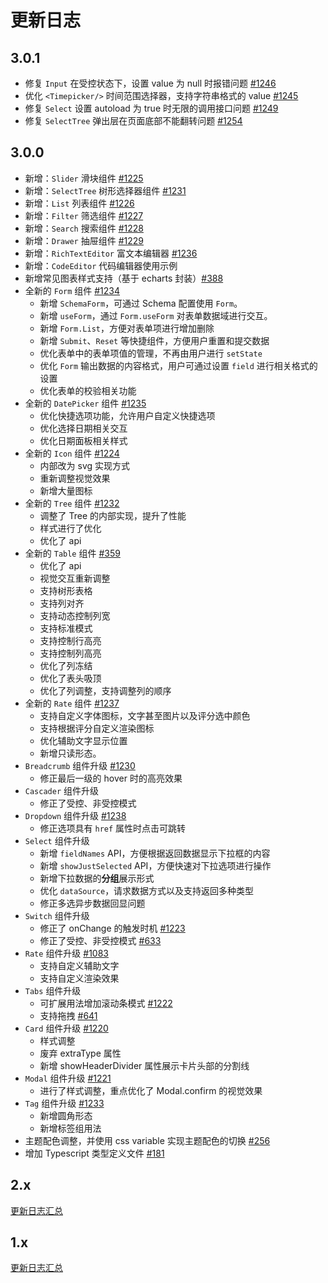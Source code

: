 # 更新日志

## 3.0.1

- 修复 `Input` 在受控状态下，设置 value 为 null 时报错问题 [#1246](https://github.com/XiaoMi/hiui/issues/1246)
- 优化 `<Timepicker/>` 时间范围选择器，支持字符串格式的 value [#1245](https://github.com/XiaoMi/hiui/issues/1245)
- 修复 `Select` 设置 autoload 为 true 时无限的调用接口问题 [#1249](https://github.com/XiaoMi/hiui/issues/1249)
- 修复 `SelectTree` 弹出层在页面底部不能翻转问题 [#1254](https://github.com/XiaoMi/hiui/issues/1254)

## 3.0.0

- 新增：`Slider` 滑块组件 [#1225](https://github.com/XiaoMi/hiui/issues/1225)
- 新增：`SelectTree` 树形选择器组件 [#1231](https://github.com/XiaoMi/hiui/issues/1231)
- 新增：`List` 列表组件 [#1226](https://github.com/XiaoMi/hiui/issues/1226)
- 新增：`Filter` 筛选组件 [#1227](https://github.com/XiaoMi/hiui/issues/1227)
- 新增：`Search` 搜索组件 [#1228](https://github.com/XiaoMi/hiui/issues/1228)
- 新增：`Drawer` 抽屉组件 [#1229](https://github.com/XiaoMi/hiui/issues/1229)
- 新增：`RichTextEditor` 富文本编辑器 [#1236](https://github.com/XiaoMi/hiui/issues/1236)
- 新增：`CodeEditor` 代码编辑器使用示例
- 新增常见图表样式支持（基于 echarts 封装）[#388](https://github.com/XiaoMi/hiui/issues/388)
- 全新的 `Form` 组件 [#1234](https://github.com/XiaoMi/hiui/issues/1234)
  - 新增 `SchemaForm`，可通过 Schema 配置使用 `Form`。
  - 新增 `useForm`，通过 `Form.useForm` 对表单数据域进行交互。
  - 新增 `Form.List`，方便对表单项进行增加删除
  - 新增 `Submit`、`Reset` 等快捷组件，方便用户重置和提交数据
  - 优化表单中的表单项值的管理，不再由用户进行 `setState`
  - 优化 `Form` 输出数据的内容格式，用户可通过设置 `field` 进行相关格式的设置
  - 优化表单的校验相关功能
- 全新的 `DatePicker` 组件 [#1235](https://github.com/XiaoMi/hiui/issues/1234)
  - 优化快捷选项功能，允许用户自定义快捷选项
  - 优化选择日期相关交互
  - 优化日期面板相关样式
- 全新的 `Icon` 组件 [#1224](https://github.com/XiaoMi/hiui/issues/1224)
  - 内部改为 svg 实现方式
  - 重新调整视觉效果
  - 新增大量图标
- 全新的 `Tree` 组件 [#1232](https://github.com/XiaoMi/hiui/issues/1232)
  - 调整了 Tree 的内部实现，提升了性能
  - 样式进行了优化
  - 优化了 api
- 全新的 `Table` 组件 [#359](https://github.com/XiaoMi/hiui/issues/359)
  - 优化了 api
  - 视觉交互重新调整
  - 支持树形表格
  - 支持列对齐
  - 支持动态控制列宽
  - 支持标准模式
  - 支持控制行高亮
  - 支持控制列高亮
  - 优化了列冻结
  - 优化了表头吸顶
  - 优化了列调整，支持调整列的顺序
- 全新的 `Rate` 组件 [#1237](https://github.com/XiaoMi/hiui/issues/1237)
  - 支持自定义字体图标，文字甚至图片以及评分选中颜色
  - 支持根据评分自定义渲染图标
  - 优化辅助文字显示位置
  - 新增只读形态。
- `Breadcrumb` 组件升级 [#1230](https://github.com/XiaoMi/hiui/issues/1230)
  - 修正最后一级的 hover 时的高亮效果
- `Cascader` 组件升级
  - 修正了受控、非受控模式
- `Dropdown` 组件升级 [#1238](https://github.com/XiaoMi/hiui/issues/1238)
  - 修正选项具有 `href` 属性时点击可跳转
- `Select` 组件升级
  - 新增 `fieldNames` API，方便根据返回数据显示下拉框的内容
  - 新增 `showJustSelected` API，方便快速对下拉选项进行操作
  - 新增下拉数据的**分组**展示形式
  - 优化 `dataSource`，请求数据方式以及支持返回多种类型
  - 修正多选异步数据回显问题
- `Switch` 组件升级
  - 修正了 onChange 的触发时机 [#1223](https://github.com/XiaoMi/hiui/issues/1223)
  - 修正了受控、非受控模式 [#633](https://github.com/XiaoMi/hiui/issues/633)
- `Rate` 组件升级 [#1083](https://github.com/XiaoMi/hiui/issues/1083)
  - 支持自定义辅助文字
  - 支持自定义渲染效果
- `Tabs` 组件升级
  - 可扩展用法增加滚动条模式 [#1222](https://github.com/XiaoMi/hiui/issues/1222)
  - 支持拖拽 [#641](https://github.com/XiaoMi/hiui/issues/641)
- `Card` 组件升级 [#1220](https://github.com/XiaoMi/hiui/issues/1220)
  - 样式调整
  - 废弃 extraType 属性
  - 新增 showHeaderDivider 属性展示卡片头部的分割线
- `Modal` 组件升级 [#1221](https://github.com/XiaoMi/hiui/issues/1221)
  - 进行了样式调整，重点优化了 Modal.confirm 的视觉效果
- `Tag` 组件升级 [#1233](https://github.com/XiaoMi/hiui/issues/1233)
  - 新增圆角形态
  - 新增标签组用法
- 主题配色调整，并使用 css variable 实现主题配色的切换 [#256](https://github.com/XiaoMi/hiui/issues/256)
- 增加 Typescript 类型定义文件 [#181](https://github.com/XiaoMi/hiui/issues/181)

## 2.x

[更新日志汇总](https://github.com/XiaoMi/hiui/blob/master/CHANGELOG.md)

## 1.x

[更新日志汇总](https://github.com/XiaoMi/hiui/blob/stable/1.x/CHANGELOG.md)
